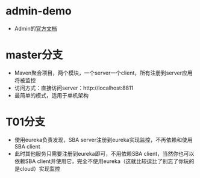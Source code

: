 # admin-demo

- Admin的[官方文档](https://codecentric.github.io/spring-boot-admin/current/)

# master分支
- Maven聚合项目，两个模块，一个server一个client，所有注册到server应用将被监控
- 访问方式：直接访问server：http://localhost:8811
- 最简单的模式，适用于单机架构

# T01分支
- 使用eureka负责发现，SBA server注册到eureka实现监控，不再依赖和使用SBA client
- 此时其他服务只需要注册到eureka即可，不用依赖SBA client，当然你也可以依赖SBA client并使用它，完全不使用eureka（这就比较逗比了别忘了你玩的是cloud）实现监控

